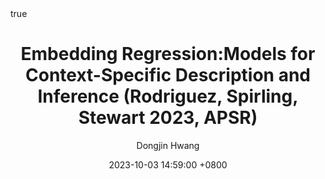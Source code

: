 ---
title: Embedding Regression:Models for Context-Specific Description and Inference (Rodriguez, Spirling, Stewart 2023, APSR)
author: Dongjin Hwang
date: 2023-10-03 14:59:00 +0800
categories: [논문리뷰, Political Science]
tags: [political economy, machine learning, nlp, llm, regression, empirical, polarization, apsr]
math: true
mermaid: true
toc: true
toc_sticky: true
pin: true
---